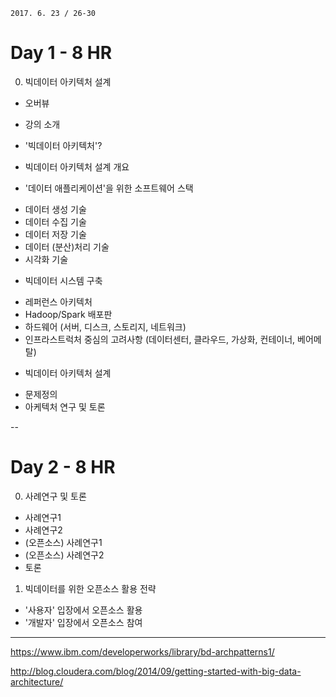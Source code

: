 ```
2017. 6. 23 / 26-30
```

# Day 1 - 8 HR

0. 빅데이터 아키텍처 설계
- 오버뷰
 * 강의 소개

- '빅데이터 아키텍처'?
 * 빅데이터 아키텍처 설계 개요

- '데이터 애플리케이션'을 위한 소프트웨어 스택
 * 데이터 생성 기술
 * 데이터 수집 기술
 * 데이터 저장 기술
 * 데이터 (분산)처리 기술
 * 시각화 기술

- 빅데이터 시스템 구축
 * 레퍼런스 아키텍처
 * Hadoop/Spark 배포판
 * 하드웨어 (서버, 디스크, 스토리지, 네트워크)
 * 인프라스트럭처 중심의 고려사항 (데이터센터, 클라우드, 가상화, 컨테이너, 베어메탈)
  
- 빅데이터 아키텍처 설계
 * 문제정의
 * 아케텍처 연구 및 토론

--

# Day 2 - 8 HR

0. 사례연구 및 토론
- 사례연구1
- 사례연구2
- (오픈소스) 사례연구1
- (오픈소스) 사례연구2
- 토론

1. 빅데이터를 위한 오픈소스 활용 전략
- '사용자' 입장에서 오픈소스 활용
- '개발자' 입장에서 오픈소스 참여


----

https://www.ibm.com/developerworks/library/bd-archpatterns1/

http://blog.cloudera.com/blog/2014/09/getting-started-with-big-data-architecture/

